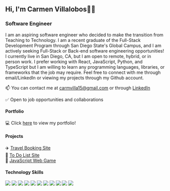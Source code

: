 ## Hi, I'm Carmen Villalobos👋😄

### Software Engineer

I am an aspiring software engineer who decided to make the transition from Teaching to Technology. I am a recent graduate of the Full-Stack Development Program through San Diego State's Global Campus, and I am actively seeking Full-Stack or Back-end software engineering opportunities! I currently live in San Diego, CA, but I am open to remote, hybrid, or in person work. I prefer working with React, JavaScript, Python, and TypeScript but I am willing to learn any programming languages, libraries, or frameworks that the job may require. Feel free to connect with me through email/LinkedIn or viewing my projects through my Github account.

📫 You can contact me at carmvilla15@gmail.com or through
  <a href="https://www.linkedin.com/in/carmen-villalobos-11a829237/">LinkedIn</a>
 
✅ Open to job opportunities and collaborations

#### Portfolio

💻 Click <a href="https://main.d2czx6etbxeuzg.amplifyapp.com/">here</a> to view my portfolio!

#### Projects

<div>
  ✈️ <a href="">Travel Booking Site</a>
</div>
<div>
  📝 <a href="">To Do List Site</a>
</div>
👾 <a href="https://main.d2tgw1k41cylr3.amplifyapp.com/">JavaScript Web Game</a>


#### Technology Skills

<div id="badges">

<!-- JavaScript -->
<img src='https://img.shields.io/badge/JavaScript-F7DF1E?style=for-the-badge&logo=javascript&logoColor=black' />
  
<!-- Python -->
<img src='https://img.shields.io/badge/Python-339933?style=for-the-badge&logo=python&logoColor=white' />
  
<!-- TypeScript -->
<img src='https://shields.io/badge/TypeScript-3178C6?style=for-the-badge&logo=typescript&logoColor=white' />
  
<!-- SQL -->
<img src='https://shields.io/badge/SQL-000000?style=for-the-badge&logo=SQL&logoColor=white' />
                                                                                                   
<!-- Node.js -->
<img src='https://img.shields.io/badge/Node.js-339933?style=for-the-badge&logo=nodedotjs&logoColor=white' /> 
                                                                                                   
<!-- PostgreSQL -->                                                                                 <img src='https://img.shields.io/badge/Postgresql-000000?style=for-the-badge&logo=postgres&logoColor=white' />
                                                                                                   
<!-- React -->
<img src='https://img.shields.io/badge/React-20232A?style=for-the-badge&logo=react&logoColor=61DAFB' />
                                                                                                   <!-- Express -->                                                                                       <img src='https://img.shields.io/badge/Express.js-000000?style=for-the-badge&logo=express&logoColor=white' />

<!-- Bootstap -->
<img src='https://img.shields.io/badge/Bootstrap-ff69b4?style=for-the-badge&logo=bootstrap&logoColor=white' />   
  
<!-- CSS -->
<img src='https://img.shields.io/badge/CSS3-1572B6?style=for-the-badge&logo=css3&logoColor=white' />                                                                                                         
<!-- HTML -->
<img src='https://img.shields.io/badge/HTML5-E34F26?style=for-the-badge&logo=html5&logoColor=white' />
                                                                                                  
</div>

<!--
**carmenvillalobos/carmenvillalobos** is a ✨ _special_ ✨ repository because its `README.md` (this file) appears on your GitHub profile.

Here are some ideas to get you started:

- 🔭 I’m currently working on ...
- 🌱 I’m currently learning ...
- 👯 I’m looking to collaborate on ...
- 🤔 I’m looking for help with ...
- 💬 Ask me about ...
- 📫 How to reach me: ...
- 😄 Pronouns: ...
- ⚡ Fun fact: ...
-->

